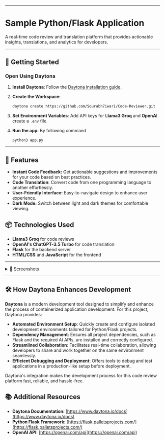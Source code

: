 
---

# Sample Python/Flask Application  

A real-time code review and translation platform that provides actionable insights, translations, and analytics for developers.

---

## 🚀 Getting Started  

### Open Using Daytona  

1. **Install Daytona**: Follow the [Daytona installation guide](https://www.daytona.io/docs/installation/installation/).  
2. **Create the Workspace**:  
   ```bash  
   daytona create https://github.com/Sourabh7iwari/Code-Reviewer.git 
   ```  

3. **Set Environment Variables**: Add API keys for **Llama3 Groq** and **OpenAI**.  
   create a `.env` file.

4. **Run the app**: By following command
    ```bash
    python3 app.py
    ```

---

## 🔧 Features
- **Instant Code Feedback:** Get actionable suggestions and improvements for your code based on best practices.
- **Code Translation:** Convert code from one programming language to another effortlessly.
- **User-Friendly Interface:** Easy-to-navigate design to enhance user experience.
- **Dark Mode:** Switch between light and dark themes for comfortable viewing.

## 📦 Technologies Used
- **Llama3 Groq** for code reviews
- **OpenAI's ChatGPT-3.5 Turbo** for code translation
- **Flask** for the backend server
- **HTML/CSS** and **JavaScript** for the frontend
---
<details>
<summary>📸 Screenshots</summary>

### Light/Dark Mode Preview

<table>
  <tr>
    <td><img src="static/lightmode.png" alt="Light Mode" width="400"/></td>
    <td><img src="static/darkmode.png" alt="Dark Mode" width="400"/></td>
  </tr>
  <tr>
    <td align="center">Light Mode</td>
    <td align="center">Dark Mode</td>
  </tr>
</table>

### Example screenshots for feedback of code
![Getting feedback of code](static/127.0.0.1_5000_.png)

### Example screenshots for translating the code to different language
![Translating code to other language](static/ss1.png)

</details>

---

## 🛠️ How Daytona Enhances Development  

**Daytona** is a modern development tool designed to simplify and enhance the process of containerized application development. For this project, Daytona provides:  

- **Automated Environment Setup**: Quickly create and configure isolated development environments tailored for Python/Flask projects.  
- **Dependency Management**: Ensures all project dependencies, such as Flask and the required AI APIs, are installed and correctly configured.  
- **Streamlined Collaboration**: Facilitates real-time collaboration, allowing developers to share and work together on the same environment seamlessly.  
- **Efficient Debugging and Deployment**: Offers tools to debug and test applications in a production-like setup before deployment.  

Daytona's integration makes the development process for this code review platform fast, reliable, and hassle-free.  


## 📚 Additional Resources  

- **Daytona Documentation**: [https://www.daytona.io/docs](https://www.daytona.io/docs)  
- **Python Flask Framework**: [https://flask.palletsprojects.com/](https://flask.palletsprojects.com/)  
- **OpenAI API**: [https://openai.com/api](https://openai.com/api)  
